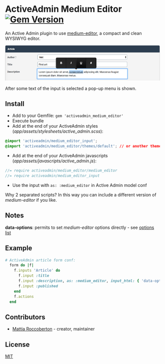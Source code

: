 # ActiveAdmin Medium Editor [![Gem Version](https://badge.fury.io/rb/activeadmin_medium_editor.svg)](https://badge.fury.io/rb/activeadmin_medium_editor)

An Active Admin plugin to use [medium-editor](https://github.com/yabwe/medium-editor), a compact and clean WYSIWYG editor.

![screenshot](screenshot.jpg)

After some text of the input is selected a pop-up menu is shown.

## Install

- Add to your Gemfile:
`gem 'activeadmin_medium_editor'`
- Execute bundle
- Add at the end of your ActiveAdmin styles (_app/assets/stylesheets/active_admin.scss_):
```css
@import 'activeadmin/medium_editor_input';
@import 'activeadmin/medium_editor/themes/default'; // or another theme
```
- Add at the end of your ActiveAdmin javascripts (_app/assets/javascripts/active_admin.js_):
```js
//= require activeadmin/medium_editor/medium_editor
//= require activeadmin/medium_editor_input
```
- Use the input with `as: :medium_editor` in Active Admin model conf

Why 2 separated scripts? In this way you can include a different version of *medium-editor* if you like.

## Notes

**data-options**: permits to set *medium-editor* options directly - see [options list](https://github.com/yabwe/medium-editor#mediumeditor-options)

## Example

```ruby
# ActiveAdmin article form conf:
  form do |f|
    f.inputs 'Article' do
      f.input :title
      f.input :description, as: :medium_editor, input_html: { 'data-options': '{"spellcheck":false,"toolbar":{"buttons":["bold","italic","underline","anchor"]}}' }
      f.input :published
    end
    f.actions
  end
```

## Contributors

- [Mattia Roccoberton](http://blocknot.es) - creator, maintainer

## License

[MIT](LICENSE.txt)
